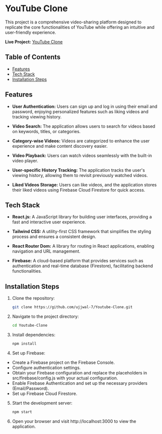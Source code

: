 # YouTube Clone

This project is a comprehensive video-sharing platform designed to replicate the core functionalities of YouTube while offering an intuitive and user-friendly experience.

**Live Project:** [YouTube Clone](https://youtube-clone-07.netlify.app/)


## Table of Contents

- [Features](#features)
- [Tech Stack](#tech-stack)
- [Installation Steps](#installation-steps)

## Features

- **User Authentication:** Users can sign up and log in using their email and password, enjoying personalized features such as liking videos and tracking viewing history.
  
- **Video Search:** The application allows users to search for videos based on keywords, titles, or categories.

- **Category-wise Videos:** Videos are categorized to enhance the user experience and make content discovery easier.

- **Video Playback:** Users can watch videos seamlessly with the built-in video player.

- **User-specific History Tracking:** The application tracks the user's viewing history, allowing them to revisit previously watched videos.

- **Liked Videos Storage:** Users can like videos, and the application stores their liked videos using Firebase Cloud Firestore for quick access.

## Tech Stack

- **React.js:** A JavaScript library for building user interfaces, providing a fast and interactive user experience.

- **Tailwind CSS:** A utility-first CSS framework that simplifies the styling process and ensures a consistent design.

- **React Router Dom:** A library for routing in React applications, enabling navigation and URL management.

- **Firebase:** A cloud-based platform that provides services such as authentication and real-time database (Firestore), facilitating backend functionalities.

## Installation Steps

1. Clone the repository:

   ```bash
   git clone https://github.com/ujjwal-7/Youtube-Clone.git

2. Navigate to the project directory:

   ```bash
   cd Youtube-Clone

3. Install dependencies:

   ```bash
   npm install

4. Set up Firebase:

  - Create a Firebase project on the Firebase Console.
  - Configure authentication settings.
  - Obtain your Firebase configuration and replace the placeholders in src/firebase/config.js with your actual configuration.
  - Enable Firebase Authentication and set up the necessary providers (Email/Password).
  - Set up Firebase Cloud Firestore.

5. Start the development server:

   ```bash
   npm start

6. Open your browser and visit http://localhost:3000 to view the application.


